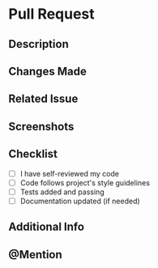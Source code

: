 # Pull Request

<!-- Provide a general summary of your changes in the title above -->
<!-- Optional fields can be removed if not applicable -->

## Description

<!-- Briefly describe the purpose of this pull request. -->

## Changes Made

<!-- Summarize the changes you've made in this pull request. -->

## Related Issue <!-- Optional -->

<!-- Link to the related issue, e.g., "Closes #123" or "Fixes #456" -->

## Screenshots <!-- Optional -->

<!-- Attach relevant screenshots or GIFs if applicable -->

## Checklist

- [ ] I have self-reviewed my code
- [ ] Code follows project's style guidelines
- [ ] Tests added and passing
- [ ] Documentation updated (if needed)

## Additional Info <!-- Optional -->

<!-- Any extra context or information that might help reviewers -->

## @Mention <!-- Optional -->

<!-- Mention specific individuals or teams for review -->
